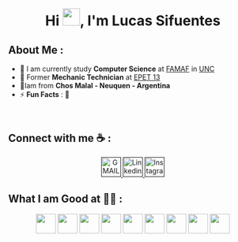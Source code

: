 
<h1 align="center">Hi <img src="https://media.giphy.com/media/hvRJCLFzcasrR4ia7z/giphy.gif" width="35">, I'm Lucas Sifuentes</h1>

<!--![GitHub followers](https://img.shields.io/github/followers/AnushkaWijegoonawardana97?style=social) ![GitHub User's stars](https://img.shields.io/github/stars/AnushkaWijegoonawardana97?style=social) ![Visitor](https://visitor-badge.laobi.icu/badge?page_id=AnushkaWijegoonawardana97.repoName) <img src="https://komarev.com/ghpvc/?username=AnushkaWijegoonawardana97" alt="AnushkaWijegoonawardana97" />
-->


## About Me :

- 🏢 I am currently study **Computer Science** at [FAMAF](https://www.famaf.unc.edu.ar/) in [UNC](https://www.unc.edu.ar/)
- 🏢 Former **Mechanic Technician** at [EPET 13](https://www.facebook.com/p/EPET-N%C2%BA-13-100057655171713/)
- 🏡Iam from **Chos Malal - Neuquen - Argentina**
- ⚡ **Fun Facts** : :basketball:

<br>

## Connect with me ☕ :

<div align="center">
        <a href="" target="_blank">
        <img src="[https://img.icons8.com/?size=100&id=20909&format=png&color=000000](https://img.icons8.com/?size=100&id=P7UIlhbpWzZm&format=png&color=000000)" alt="GMAIL" width="40" height="40" /> 
    </a>
    
 <a href="" target="_blank">
        <img src="[https://img.icons8.com/?size=100&id=3BTBsJs5myRy&format=png&color=000000](https://img.icons8.com/?size=100&id=xuvGCOXi8Wyg&format=png&color=000000)" alt="Linkedin" width="40" height="40" /> 
    </a>
    <a href="" target="_blank">
        <img src="[https://img.icons8.com/?size=100&id=Lvn3jvfnl1XF&format=png&color=000000](https://img.icons8.com/?size=100&id=Xy10Jcu1L2Su&format=png&color=000000)" alt="Instagram" width="40" height="40" />
    </a>
</div>

## What I am Good at 🧑‍💻 :

<div align="center">
    <img src="https://img.icons8.com/?size=100&id=20909&format=png&color=000000" alt="" width="40" height="40" /> 
    <img src="https://img.icons8.com/?size=100&id=3BTBsJs5myRy&format=png&color=000000" width="40" height="40" /> 
    <img src="https://img.icons8.com/?size=100&id=Lvn3jvfnl1XF&format=png&color=000000" alt="" width="40" height="40" />
    <img src="https://img.icons8.com/?size=100&id=shQTXiDQiQVR&format=png&color=000000" alt="" width="40" height="40" />
    <img src="https://img.icons8.com/?size=100&id=13441&format=png&color=000000" alt="" width="40" height="40" />
    <img src="https://img.icons8.com/?size=100&id=71257&format=png&color=000000" alt="" width="40" height="40" />
    <img src="https://img.icons8.com/?size=100&id=EzPCiQUqWWEa&format=png&color=000000" alt="" width="40" height="40" />
    <img src="https://img.icons8.com/?size=100&id=108784&format=png&color=000000" width="40" height="40" /> 
    <img src="https://img.icons8.com/?size=100&id=qGUfLiYi1bRN&format=png&color=000000" width="40" height="40" /> 

</div>


